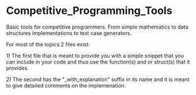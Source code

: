 # Competitive_Programming_Tools
Basic tools for competitive programmers. From simple mathematics to data structures implementations to test case generators.

For most of the topics 2 files exist:

*1)* The first file that is meant to provide you with a simple snippet that you can include in your code and thus use the function(s) and or struct(s) that it provides.

*2)* The second has the "_with_explanation" suffix in its name and it is meant to give detailed comments on the implemenation.
